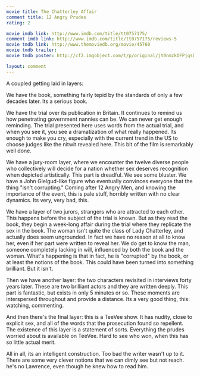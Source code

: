 ```yaml
---
movie title: The Chatterley Affair
comment title: 12 Angry Prudes
rating: 2

movie imdb link: http://www.imdb.com/title/tt0757175/
comment imdb link: http://www.imdb.com/title/tt0757175/reviews-5
movie tmdb link: http://www.themoviedb.org/movie/45760
movie tmdb trailer: 
movie tmdb poster: http://cf2.imgobject.com/t/p/original/jt0nmzkOFPjqsDpDdCo6I12k2E2.jpg

layout: comment
---
```


A coupled getting laid in layers:

We have the book, something fairly tepid by the standards of only a few decades later. Its a serious book.

We have the trial over its publication in Britain. It continues to remind us how penetrating government nannies can be. We can never get enough reminding. The trial presented here uses words from the actual trial, and when you see it, you see a dramatization of what really happened. Its enough to make you cry, especially with the current trend in the US to choose judges like the nitwit revealed here. This bit of the film is remarkably well done.

We have a jury-room layer, where we encounter the twelve diverse people who collectively will decide for a nation whether sex deserves recognition when depicted artistically. This part is dreadful. We see some bluster. We have a John Gielgud-like figure who eventually convinces everyone that the thing "isn't corrupting." Coming after 12 Angry Men, and knowing the importance of the event, this is pale stuff, horribly written with no clear dynamics. Its very, very bad, this.

We have a layer of two jurors, strangers who are attracted to each other. This happens before the subject of the trial is known. But as they read the book, they begin a week-long affair during the trial where they replicate the sex in the book. The woman isn't quite the class of Lady Chatterley, and actually does seem ungrounded. In fact we have no reason at all to know her, even if her part were written to reveal her. We do get to know the man, someone completely lacking in will, influenced by both the book and the woman. What's happening is that in fact, he is "corrupted" by the book, or at least the notions of the book. This could have been turned into something brilliant. But it isn't.

Then we have another layer: the two characters revisited in interviews forty years later. These are two brilliant actors and they are written deeply. This part is fantastic, but exists in only 5 minutes or so. These moments are interspersed throughout and provide a distance. Its a very good thing, this: watching, commenting.

And then there's the final layer: this is a TeeVee show. It has nudity, close to explicit sex, and all of the words that the prosecution found so repellent. The existence of this layer is a statement of sorts. Everything the prudes worried about is available on TeeVee. Hard to see who won, when this has so little actual merit.

All in all, its an intelligent construction. Too bad the writer wasn't up to it. There are some very clever notions that we can dimly see but not reach. he's no Lawrence, even though he knew how to read him.